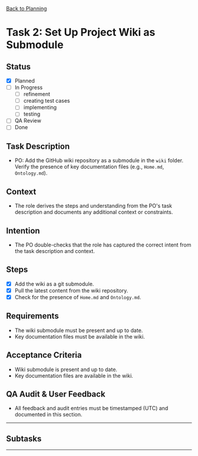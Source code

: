 
[Back to Planning](../planning.md)

# Task 2: Set Up Project Wiki as Submodule

## Status
- [x] Planned
- [ ] In Progress
  - [ ] refinement
  - [ ] creating test cases
  - [ ] implementing
  - [ ] testing
- [ ] QA Review
- [ ] Done

## Task Description
- PO: Add the GitHub wiki repository as a submodule in the `wiki` folder. Verify the presence of key documentation files (e.g., `Home.md`, `Ontology.md`).

## Context
- The role derives the steps and understanding from the PO's task description and documents any additional context or constraints.

## Intention
- The PO double-checks that the role has captured the correct intent from the task description and context.

## Steps
- [x] Add the wiki as a git submodule.
- [x] Pull the latest content from the wiki repository.
- [x] Check for the presence of `Home.md` and `Ontology.md`.

## Requirements
- The wiki submodule must be present and up to date.
- Key documentation files must be available in the wiki.

## Acceptance Criteria
- Wiki submodule is present and up to date.
- Key documentation files are available in the wiki.

## QA Audit & User Feedback
- All feedback and audit entries must be timestamped (UTC) and documented in this section.

---
## Subtasks

---
